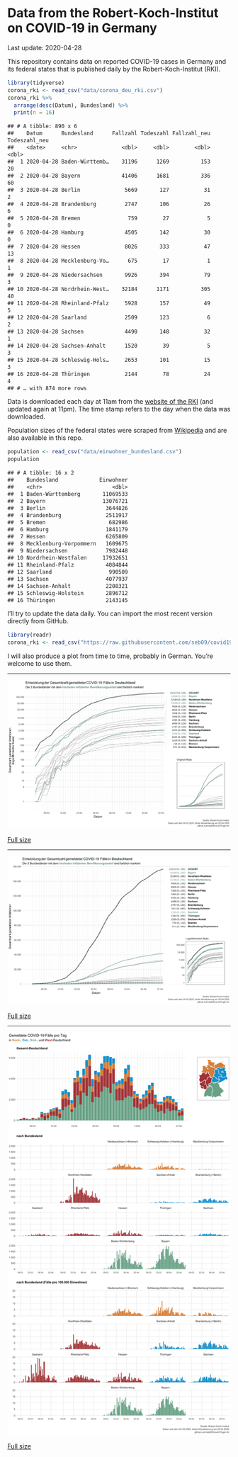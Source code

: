 Data from the Robert-Koch-Institut on COVID-19 in Germany
================
Last update: 2020-04-28

This repository contains data on reported COVID-19 cases in Germany and
its federal states that is published daily by the Robert-Koch-Institut
(RKI).

``` r
library(tidyverse)
corona_rki <- read_csv("data/corona_deu_rki.csv")
corona_rki %>% 
  arrange(desc(Datum), Bundesland) %>% 
  print(n = 16)
```

    ## # A tibble: 890 x 6
    ##    Datum      Bundesland      Fallzahl Todeszahl Fallzahl_neu Todeszahl_neu
    ##    <date>     <chr>              <dbl>     <dbl>        <dbl>         <dbl>
    ##  1 2020-04-28 Baden-Württemb…    31196      1269          153            20
    ##  2 2020-04-28 Bayern             41406      1681          336            60
    ##  3 2020-04-28 Berlin              5669       127           31             2
    ##  4 2020-04-28 Brandenburg         2747       106           26             6
    ##  5 2020-04-28 Bremen               759        27            5             0
    ##  6 2020-04-28 Hamburg             4505       142           30             0
    ##  7 2020-04-28 Hessen              8026       333           47            13
    ##  8 2020-04-28 Mecklenburg-Vo…      675        17            1             1
    ##  9 2020-04-28 Niedersachsen       9926       394           79             3
    ## 10 2020-04-28 Nordrhein-West…    32184      1171          305            40
    ## 11 2020-04-28 Rheinland-Pfalz     5928       157           49             5
    ## 12 2020-04-28 Saarland            2509       123            6             2
    ## 13 2020-04-28 Sachsen             4490       148           32             1
    ## 14 2020-04-28 Sachsen-Anhalt      1520        39            5             3
    ## 15 2020-04-28 Schleswig-Hols…     2653       101           15             3
    ## 16 2020-04-28 Thüringen           2144        78           24             4
    ## # … with 874 more rows

Data is downloaded each day at 11am from the [website of the
RKI](https://www.rki.de/DE/Content/InfAZ/N/Neuartiges_Coronavirus/Fallzahlen.html)
(and updated again at 11pm). The time stamp refers to the day when the
data was downloaded.

Population sizes of the federal states were scraped from
[Wikipedia](https://de.wikipedia.org/wiki/Liste_der_deutschen_Bundesl%C3%A4nder_nach_Bev%C3%B6lkerung)
and are also available in this repo.

``` r
population <- read_csv("data/einwohner_bundesland.csv")
population
```

    ## # A tibble: 16 x 2
    ##    Bundesland             Einwohner
    ##    <chr>                      <dbl>
    ##  1 Baden-Württemberg       11069533
    ##  2 Bayern                  13076721
    ##  3 Berlin                   3644826
    ##  4 Brandenburg              2511917
    ##  5 Bremen                    682986
    ##  6 Hamburg                  1841179
    ##  7 Hessen                   6265809
    ##  8 Mecklenburg-Vorpommern   1609675
    ##  9 Niedersachsen            7982448
    ## 10 Nordrhein-Westfalen     17932651
    ## 11 Rheinland-Pfalz          4084844
    ## 12 Saarland                  990509
    ## 13 Sachsen                  4077937
    ## 14 Sachsen-Anhalt           2208321
    ## 15 Schleswig-Holstein       2896712
    ## 16 Thüringen                2143145

I’ll try to update the data daily. You can import the most recent
version directly from GitHub.

``` r
library(readr)
corona_rki <- read_csv("https://raw.githubusercontent.com/seb09/covid19-ger-rki/master/data/corona_deu_rki.csv")
```

I will also produce a plot from time to time, probably in German. You’re
welcome to use them.

-----

<img src="plots/covid19-deu-rki-entwicklung.png">

[Full
size](https://github.com/seb09/covid19-ger-rki/raw/master/plots/covid19-deu-rki-entwicklung.png)

-----

<img src="plots/covid19-deu-rki-entwicklung-original-skala.png">

[Full
size](https://github.com/seb09/covid19-ger-rki/raw/master/plots/covid19-deu-rki-entwicklung-original-skala.png)

-----

<img src="plots/covid19-deu-rki-faelle-pro-tag.png">

[Full
size](https://github.com/seb09/covid19-ger-rki/raw/master/plots/covid19-deu-rki-faelle-pro-tag.png)
